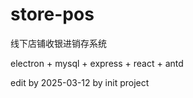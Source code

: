 # store-pos
线下店铺收银进销存系统

electron + mysql + express + react + antd

edit by 2025-03-12 by init project

